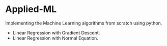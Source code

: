 # Applied-ML
Implementing the Machine Learning algorithms from scratch using python.

* Linear Regression with Gradient Descent.
* Linear Regression with Normal Equation.
